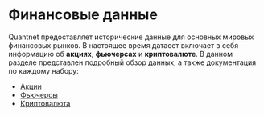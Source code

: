 # Финансовые данные
Quantnet предоставляет исторические данные для основных мировых финансовых рынков. В настоящее время датасет включает в себя информацию об **акциях**, **фьючерсах** и **криптовалюте**. В данном разделе представлен подробный обзор данных, а также документация по каждому набору:

- [Акции](https://quantnet.ai/documentation/ru/user_guide/data_stocks.html)
- [Фьючерсы](https://quantnet.ai/documentation/ru/user_guide/data_futures.html)
- [Криптовалюта](https://quantnet.ai/documentation/ru/user_guide/data_crypto.html)


